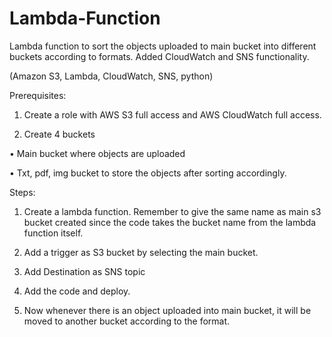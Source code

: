 # Lambda-Function

Lambda function to sort the objects uploaded to main bucket into different buckets according to formats. Added CloudWatch and SNS functionality.

(Amazon S3, Lambda, CloudWatch, SNS, python)

Prerequisites:

1. Create a role with AWS S3 full access and AWS CloudWatch full access.

2. Create 4 buckets 

• Main bucket where objects are uploaded

• Txt, pdf, img bucket to store the objects after sorting accordingly.

Steps:

1. Create a lambda function. Remember to give the same name as main s3 bucket created
since the code takes the bucket name from the lambda function itself.

2. Add a trigger as S3 bucket by selecting the main bucket.

3. Add Destination as SNS topic

4. Add the code and deploy.

5. Now whenever there is an object uploaded into main bucket, it will be moved to another 
bucket according to the format.
